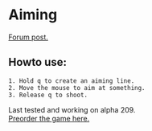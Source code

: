# Aiming
[Forum post.](http://forums.wolfire.com/viewtopic.php?f=16&t=37404)  
## Howto use:  
	1. Hold q to create an aiming line.  
	2. Move the mouse to aim at something.  
	3. Release q to shoot.
	
Last tested and working on alpha 209.  
[Preorder the game here.](http://www.wolfire.com/overgrowth)
